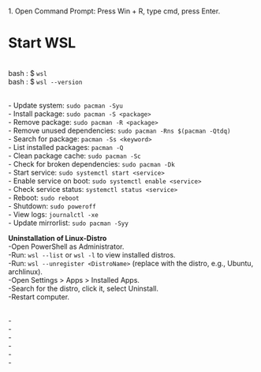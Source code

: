 <br>1. Open Command Prompt: Press Win + R, type cmd, press Enter.

# Start WSL <br>
  <br>bash : $ ```wsl```
  <br>bash : $ ```wsl --version```


  <br>- Update system: ```sudo pacman -Syu```
  <br>- Install package: ```sudo pacman -S <package>```
  <br>- Remove package: ```sudo pacman -R <package>```
  <br>- Remove unused dependencies: ```sudo pacman -Rns $(pacman -Qtdq)```
  <br>- Search for package: ```pacman -Ss <keyword>```
  <br>- List installed packages: ```pacman -Q```
  <br>- Clean package cache: ```sudo pacman -Sc```
  <br>- Check for broken dependencies: ```sudo pacman -Dk```
  <br>- Start service: ```sudo systemctl start <service>```
  <br>- Enable service on boot: ```sudo systemctl enable <service>```
  <br>- Check service status: ```systemctl status <service>```
  <br>- Reboot: ```sudo reboot```
  <br>- Shutdown: ```sudo poweroff```
  <br>- View logs: ```journalctl -xe```
  <br>- Update mirrorlist: ```sudo pacman -Syy```

  **Uninstallation of Linux-Distro**
  <br>-Open PowerShell as Administrator.
  <br>-Run: ```wsl --list``` or ```wsl -l``` to view installed distros.
  <br>-Run: ```wsl --unregister <DistroName>``` (replace <DistroName> with the distro, e.g., Ubuntu, archlinux).
  <br>-Open Settings > Apps > Installed Apps.
  <br>-Search for the distro, click it, select Uninstall.
  <br>-Restart computer.
  
  <br>-
  <br>-
  <br>- 
  <br>-
  <br>-
  <br>-
